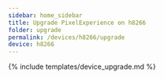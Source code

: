 ```yaml
---
sidebar: home_sidebar
title: Upgrade PixelExperience on h8266
folder: upgrade
permalink: /devices/h8266/upgrade
device: h8266
---
```

{% include templates/device_upgrade.md %}
